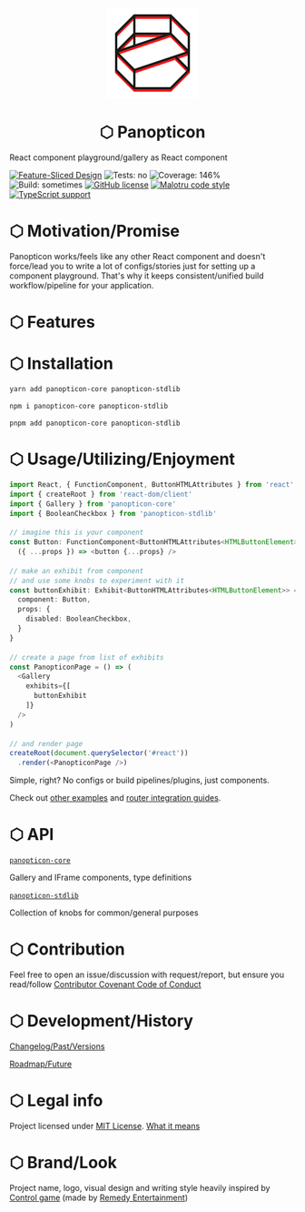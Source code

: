 <div align='center'>
    <picture>
        <source media='(prefers-color-scheme: dark)' srcset='./.github/panopticon-logo-light-160.png' />
        <source media='(prefers-color-scheme: light)' srcset='./.github/panopticon-logo-dark-160.png' />
        <img src='./.github/panopticon-logo-dark-160.png' />
    </picture>
    <h1>⬡ Panopticon</h1>
</div>

React component playground/gallery as React component

[![Feature-Sliced Design][shields-fsd-image]](https://feature-sliced.design/)
![Tests: no](https://img.shields.io/badge/tests-no-red?style=flat-square)
![Coverage: 146%](https://img.shields.io/badge/coverage-146%25-green?style=flat-square)
![Build: sometimes](https://img.shields.io/badge/build-sometimes-yellow?style=flat-square)
[![GitHub license](https://img.shields.io/github/license/paranatural/panopticon?style=flat-square)](./docs/license)
[![Malotru code style](https://img.shields.io/badge/Code_style-Malotru-red?style=flat-square)](https://github.com/unordinarity/malotru)
[![TypeScript support](https://img.shields.io/badge/TypeScript-out--of--box-blue?style=flat-square)](https://www.typescriptlang.org/)

# ⬡ Motivation/Promise

Panopticon works/feels like any other React component and doesn't force/lead you to write a lot of configs/stories just for setting up a component playground. That's why it keeps consistent/unified build workflow/pipeline for your application.

# ⬡ Features

# ⬡ Installation

```shell
yarn add panopticon-core panopticon-stdlib
```

```shell
npm i panopticon-core panopticon-stdlib
```

```shell
pnpm add panopticon-core panopticon-stdlib
```

# ⬡ Usage/Utilizing/Enjoyment

```typescript jsx
import React, { FunctionComponent, ButtonHTMLAttributes } from 'react'
import { createRoot } from 'react-dom/client'
import { Gallery } from 'panopticon-core'
import { BooleanCheckbox } from 'panopticon-stdlib'

// imagine this is your component
const Button: FunctionComponent<ButtonHTMLAttributes<HTMLButtonElement>> =
  ({ ...props }) => <button {...props} />

// make an exhibit from component
// and use some knobs to experiment with it
const buttonExhibit: Exhibit<ButtonHTMLAttributes<HTMLButtonElement>> = {
  component: Button,
  props: {
    disabled: BooleanCheckbox,
  }
}

// create a page from list of exhibits
const PanopticonPage = () => (
  <Gallery
    exhibits={[
      buttonExhibit
    ]}
  />
)

// and render page
createRoot(document.querySelector('#react'))
  .render(<PanopticonPage />)
```

Simple, right? No configs or build pipelines/plugins, just components.

Check out [other examples](./examples/usage) and [router integration guides](./examples/integrations).

# ⬡ API

[`panopticon-core`](./packages/core/readme.md#-api)

Gallery and IFrame components, type definitions

[`panopticon-stdlib`](./packages/stdlib/readme.md#-api)

Collection of knobs for common/general purposes

# ⬡ Contribution

Feel free to open an issue/discussion with request/report, but ensure you read/follow [Contributor Covenant Code of Conduct](./docs/code_of_conduct.md)

# ⬡ Development/History

[Changelog/Past/Versions](./docs/changelog.md)

[Roadmap/Future](./docs/roadmap.md)

# ⬡ Legal info

Project licensed under [MIT License](./docs/license). [What it means](https://choosealicense.com/licenses/mit/)

# ⬡ Brand/Look

Project name, logo, visual design and writing style heavily inspired by [Control game](https://www.remedygames.com/games/control/) (made by [Remedy Entertainment](https://www.remedygames.com/))

[shields-fsd-image]: https://img.shields.io/badge/Feature--Sliced-Design-F92672?logoWidth=32&style=flat-square&logo=data:image/svg+xml;base64,PHN2ZyB4bWxucz0iaHR0cDovL3d3dy53My5vcmcvMjAwMC9zdmciIGZpbGw9Im5vbmUiIHZpZXdCb3g9Ii0xIC0xIDI0IDI0Ij4KICA8cGF0aCBmaWxsPSIjZmZmIiBkPSJNMCAwaDIzdjJIMFYwWm0wIDNoMjN2MkgwVjNabTAgM2g4djJIMFY2Wm0wIDNoMjN2MkgwVjlabTAgM2gyMHYySDB2LTJabTAgM2g4djJIMHYtMlptMTUgMGgydjJoLTJ2LTJaTTAgMThoOHYySDB2LTJabTAgM2g4djJIMHYtMloiLz4KPC9zdmc+Cg==
